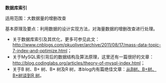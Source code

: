 **数据库索引**

适用范围：大数据量的增删改查

基本原理及要点：利用数据的设计实现方法，对海量数据的增删改查进行处理。

* 关于数据库索引及其优化，更多可参见此文：<http://www.cnblogs.com/pkuoliver/archive/2011/08/17/mass-data-topic-7-index-and-optimize.html>；
* 关于MySQL索引背后的数据结构及算法原理，这里还有一篇很好的文章：<http://blog.codinglabs.org/articles/theory-of-mysql-index.html>；
* 关于B 树、B+ 树、B* 树及R 树，本blog内有篇绝佳文章：[从B树、B+树、B*树谈到R 树](07.02.md)。
